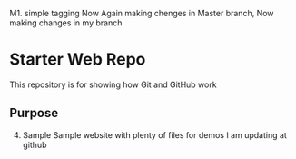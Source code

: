 M1. simple tagging
Now Again making chenges in Master branch, Now making changes in my branch
# Starter Web Repo

This repository is for showing how Git and GitHub work

## Purpose

4. Sample Sample website with plenty of files for demos
I am updating at github 
